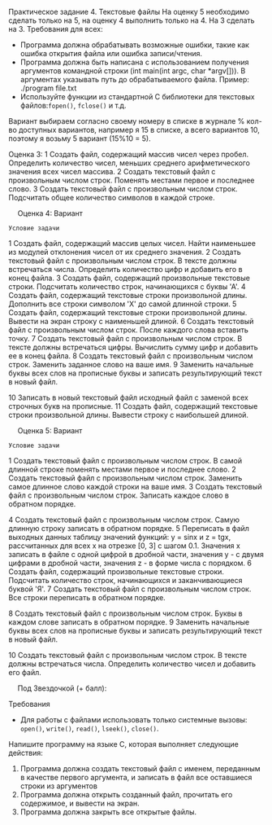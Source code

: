 Практическое задание 4. Текстовые файлы
На оценку 5 необходимо сделать только на 5, на оценку 4 выполнить только на 4. На 3 сделать на 3.
Требования для всех:
- Программа должна обрабатывать возможные ошибки, такие как ошибка открытия файла или ошибка записи/чтения.
- Программа должна быть написана с использованием получения аргументов командной строки (int main(int argc, char *argv[])). В аргументах указывать путь до обрабатываемого файла. Пример: ./program file.txt
- Используйте функции из стандартной C библиотеки для текстовых файлов:`fopen()`, `fclose()` и т.д.

Вариант выбираем согласно своему номеру в списке в журнале % кол-во доступных вариантов, например я 15 в списке, а всего вариантов 10, поэтому я возьму 5 вариант (15%10 = 5).

Оценка 3:
1	Создать файл, содержащий массив чисел через пробел. Определить количество чисел, меньших среднего арифметического значения всех чисел массива.
2	Создать текстовый файл с произвольным числом строк. Поменять местами первое и последнее слово.
3	Создать текстовый файл с произвольным числом строк. Подсчитать общее количество символов в каждой строке.


 
Оценка 4:
Вариант

	Условие задачи

1	Создать файл, содержащий массив целых чисел. Найти наименьшее из модулей отклонения чисел от их среднего значения.
2	Создать текстовый файл с произвольным числом строк. В тексте должны встречаться числа. Определить количество цифр и добавить его в конец файла.
3	Создать файл, содержащий произвольные текстовые строки. Подсчитать количество строк, начинающихся с буквы 'А'.
4	Создать файл, содержащий текстовые строки произвольной длины. Дополнить все строки символом 'X' до самой длинной строки.
5	Создать файл, содержащий текстовые строки произвольной длины. Вывести на экран строку с наименьшей длиной. 
6	Создать текстовый файл с произвольным числом строк. После каждого слова вставить точку.
7	Создать текстовый файл с произвольным числом строк. В тексте должны встречаться цифры. Вычислить сумму цифр и добавить ее в конец файла.
8	Создать текстовый файл с произвольным числом строк. Заменить заданное слово   на ваше имя.
9	Заменить начальные буквы всех слов на прописные буквы и записать результирующий текст в новый файл.

10	Записать в новый текстовый файл исходный файл с заменой всех строчных букв на прописные.
11	Создать файл, содержащий текстовые строки произвольной длины. Вывести строку с наибольшей длиной.

 
Оценка 5:
Вариант

	Условие задачи

1	Создать текстовый файл с произвольным числом строк. В самой длинной строке поменять местами первое и последнее слово.
2	 Создать текстовый файл с произвольным числом строк.  Заменить самое длинное слово каждой строки на ваше имя.
3	 Создать текстовый файл с произвольным числом строк. Записать каждое слово в обратном порядке.

4	Создать текстовый файл с произвольным числом строк. Самую длинную строку записать в обратном порядке.
5	Переписать в файл выходных данных таблицу значений функций: у = sinx и z = tgx, рассчитанных для всех х на отрезке [0, 3] с шагом 0.1. Значения х записать в файле с одной цифрой в дробной части, значения у - с двумя цифрами в дробной части, значения z - в форме числа с порядком.
6	Создать файл, содержащий произвольные текстовые строки. Подсчитать количество строк, начинающихся  и заканчивающиеся  буквой 'Я'.
7	Создать текстовый файл с произвольным числом строк. Все строки переписать в обратном порядке.

8	Создать текстовый файл с произвольным числом строк. Буквы в каждом слове записать в обратном порядке.
9	Заменить начальные буквы всех слов на прописные буквы и записать результирующий текст в новый файл.

10	Создать текстовый файл с произвольным числом строк. В тексте должны встречаться числа. Определить количество чисел  и добавить его файл.


 
Под Звездочкой (+ балл):

Требования
-  Для работы с файлами использовать только системные вызовы: `open()`, `write()`, `read()`, `lseek()`, `close()`.

Напишите программу на языке C, которая выполняет следующие действия:

1)	Программа должна создать текстовый файл с именем, переданным в качестве первого аргумента, и записать в файл все оставшиеся строки из аргументов
2)	Программа должна открыть созданный файл, прочитать его содержимое, и вывести на экран.
3)	Программа должна закрыть все открытые файлы.

